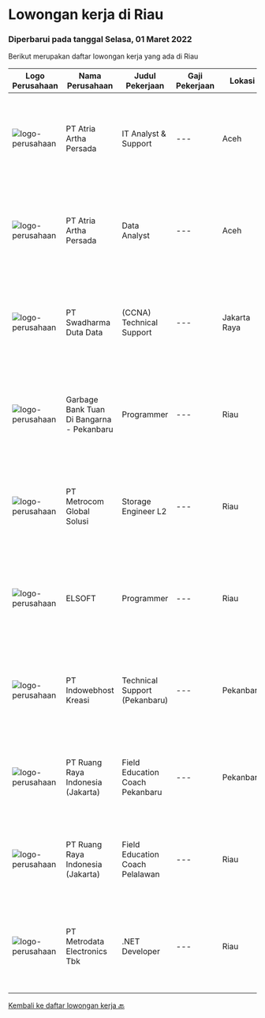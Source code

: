 
  # Lowongan kerja di Riau

  ### Diperbarui pada tanggal Selasa, 01 Maret 2022

  Berikut merupakan daftar lowongan kerja yang ada di Riau

  |Logo Perusahaan | Nama Perusahaan | Judul Pekerjaan | Gaji Pekerjaan | Lokasi | Deskripsi | Tanggal diunggah | Pranala |
  | -------------- | --------------- | --------------- | --------- | --------- | -------------- | ------- | ----------- |
  |![logo-perusahaan](https://image-service-cdn.seek.com.au/d06df2c3a126b32119a42065ab4ba8b82159e50a/ee4dce1061f3f616224767ad58cb2fc751b8d2dc)|PT Atria Artha Persada|IT Analyst & Support|---|Aceh|Uraian Pekerjaan : Memastikan proses aplikasi bisnis baru maupun existing dapat di implementasikan dengan baik pada suatu proyek dengan melakukan...|Senin, 21 Februari 2022|https://www.jobstreet.co.id/id/job/it-analyst-support-3798179?token=0~de5d3f4d-1fca-45f4-965b-2f6cad154f11&sectionRank=1&jobId=jobstreet-id-job-3798179|
|![logo-perusahaan](https://image-service-cdn.seek.com.au/d06df2c3a126b32119a42065ab4ba8b82159e50a/ee4dce1061f3f616224767ad58cb2fc751b8d2dc)|PT Atria Artha Persada|Data Analyst|---|Aceh|Persyaratan : Usia minimal 22 tahun Pendidikan minimal S1/sederajat Diutamakan Pengalaman Minimal 1 Tahun Komunikatif, jujur dan bertanggung jawab...|Senin, 21 Februari 2022|https://www.jobstreet.co.id/id/job/data-analyst-3798176?token=0~de5d3f4d-1fca-45f4-965b-2f6cad154f11&sectionRank=2&jobId=jobstreet-id-job-3798176|
|![logo-perusahaan](https://image-service-cdn.seek.com.au/c9726dd48637f2122e69fa4f05bdeddb6166e3b5/ee4dce1061f3f616224767ad58cb2fc751b8d2dc)|PT Swadharma Duta Data|(CCNA) Technical Support|---|Jakarta Raya|Kualifikasi : D3- S1 bidang Teknik Informatika, Ilmu Komputer Usia 20 - 30 tahun Pengalaman di bidang IT Network 1 - 2 Tahun Menguasai bidang IT...|Jumat, 18 Februari 2022|https://www.jobstreet.co.id/id/job/ccna-technical-support-3795046?token=0~de5d3f4d-1fca-45f4-965b-2f6cad154f11&sectionRank=3&jobId=jobstreet-id-job-3795046|
|![logo-perusahaan](https://i.ibb.co/sqvTCh9/112815900-stock-vector-no-image-available-icon-flat-vector.webp)|Garbage Bank Tuan Di Bangarna - Pekanbaru|Programmer|---|Riau|Deskripsi Pekerjaankualifikasi : Memiliki pengalaman menggunakan metode SDLC dalam pembuatan aplikasi web menggunakan PHP dengan framework...|Jumat, 18 Februari 2022|https://www.jobstreet.co.id/id/job/programmer-3796049?token=0~de5d3f4d-1fca-45f4-965b-2f6cad154f11&sectionRank=4&jobId=jobstreet-id-job-3796049|
|![logo-perusahaan](https://image-service-cdn.seek.com.au/ff4cb1233a290f926d9dced69b6a50ab8b087e47/ee4dce1061f3f616224767ad58cb2fc751b8d2dc)|PT Metrocom Global Solusi|Storage Engineer L2|---|Riau|Perform daily device health check Create report activity for  maintenance Investigate compilation problems occur and can sort out problems that occur...|Jumat, 04 Februari 2022|https://www.jobstreet.co.id/id/job/storage-engineer-l2-3779411?token=0~de5d3f4d-1fca-45f4-965b-2f6cad154f11&sectionRank=5&jobId=jobstreet-id-job-3779411|
|![logo-perusahaan](https://i.ibb.co/sqvTCh9/112815900-stock-vector-no-image-available-icon-flat-vector.webp)|ELSOFT|Programmer|---|Riau|Deskripsi PekerjaanKualifikasi : Minimal 1 tahun pengalaman sebagai Programmer/Software Engineer Pendidikan S1 jurusan ilmu komputer, sistem dan...|Kamis, 17 Februari 2022|https://www.jobstreet.co.id/id/job/programmer-3794497?token=0~de5d3f4d-1fca-45f4-965b-2f6cad154f11&sectionRank=6&jobId=jobstreet-id-job-3794497|
|![logo-perusahaan](https://image-service-cdn.seek.com.au/0213a50bf45dfd9365851bdfe5cd4d1bc2b0e0da/ee4dce1061f3f616224767ad58cb2fc751b8d2dc)|PT Indowebhost Kreasi|Technical Support (Pekanbaru)|---|Pekanbaru|KUALIFIKASI Pendidikan minimal SMK Jurusan Teknik Komputer Jaringan Pengalaman dibidangnya minimal 1 tahun Memiliki pengetahuan Teknik Jaringan Dasar...|Rabu, 02 Februari 2022|https://www.jobstreet.co.id/id/job/technical-support-pekanbaru-3776875?token=0~de5d3f4d-1fca-45f4-965b-2f6cad154f11&sectionRank=7&jobId=jobstreet-id-job-3776875|
|![logo-perusahaan](https://image-service-cdn.seek.com.au/7eee59ea5934120f389dd02961ddcb6b62946481/ee4dce1061f3f616224767ad58cb2fc751b8d2dc)|PT Ruang Raya Indonesia (Jakarta)|Field Education Coach Pekanbaru|---|Pekanbaru|Ruangguru is a tech-enabled education company that provides a one-stop learning experience for students to have better access to quality content and...|Jumat, 25 Februari 2022|https://www.jobstreet.co.id/id/job/field-education-coach-pekanbaru-1030728119?token=0~de5d3f4d-1fca-45f4-965b-2f6cad154f11&sectionRank=8&jobId=jobstreet-id-job-1030728119|
|![logo-perusahaan](https://image-service-cdn.seek.com.au/7eee59ea5934120f389dd02961ddcb6b62946481/ee4dce1061f3f616224767ad58cb2fc751b8d2dc)|PT Ruang Raya Indonesia (Jakarta)|Field Education Coach Pelalawan|---|Riau|Ruangguru is a tech-enabled education company that provides a one-stop learning experience for students to have better access to quality content and...|Jumat, 25 Februari 2022|https://www.jobstreet.co.id/id/job/field-education-coach-pelalawan-1030728109?token=0~de5d3f4d-1fca-45f4-965b-2f6cad154f11&sectionRank=9&jobId=jobstreet-id-job-1030728109|
|![logo-perusahaan](https://image-service-cdn.seek.com.au/0d75518309b56a3cff39daa569b0ba02cc7a22f2/ee4dce1061f3f616224767ad58cb2fc751b8d2dc)|PT Metrodata Electronics Tbk|.NET Developer|---|Riau|Candidate must possess at least a Bachelor's Degree, Computer Science/Information Technology At least 1-2 year(s) of working experience in the related...|Jumat, 25 Februari 2022|https://www.jobstreet.co.id/id/job/net-developer-1030437661?token=0~de5d3f4d-1fca-45f4-965b-2f6cad154f11&sectionRank=10&jobId=jobstreet-id-job-1030437661|


  [Kembali ke daftar lowongan kerja 🔙](../README.md#daftar-lowongan-kerja)
  